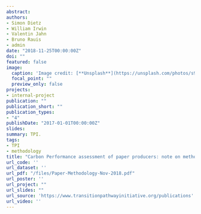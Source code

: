 ```yaml
---
abstract: 
authors:
- Simon Dietz
- William Irwin
- Valentin Jahn
- Bruno Rauis
- admin
date: "2018-11-25T00:00:00Z"
doi: ""
featured: false
image:
  caption: 'Image credit: [**Unsplash**](https://unsplash.com/photos/s9CC2SKySJM)'
  focal_point: ""
  preview_only: false
projects:
- internal-project
publication: ""
publication_short: ""
publication_types:
- "4"
publishDate: "2017-01-01T00:00:00Z"
slides: 
summary: TPI.
tags:
- TPI
- methodology
title: "Carbon Performance assessment of paper producers: note on methodology"
url_code: ''
url_dataset: ''
url_pdf: "/files/Paper-Methodology-Nov-2018.pdf"
url_poster: ''
url_project: ""
url_slides: ""
url_source: 'https://www.transitionpathwayinitiative.org/publications'
url_video: ''
---
```

